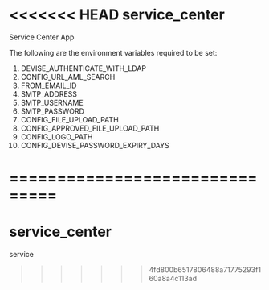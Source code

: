 <<<<<<< HEAD
service_center
==============

Service Center App

The following are the environment variables required to be set:

1. DEVISE_AUTHENTICATE_WITH_LDAP
2. CONFIG_URL_AML_SEARCH
3. FROM_EMAIL_ID 
4. SMTP_ADDRESS 
5. SMTP_USERNAME 
6. SMTP_PASSWORD 
7. CONFIG_FILE_UPLOAD_PATH
8. CONFIG_APPROVED_FILE_UPLOAD_PATH
9. CONFIG_LOGO_PATH
10. CONFIG_DEVISE_PASSWORD_EXPIRY_DAYS

===============================
=======
# service_center
service
>>>>>>> 4fd800b6517806488a71775293f160a8a4c113ad
